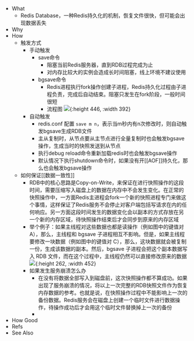 - What
	- Redis Database，一种Redis持久化的机制，恢复文件很快，但可能会出现数据丢失
- Why
- How
	- 触发方式
		- 手动触发
			- save命令
				- 阻塞当前Redis服务器，直到RDB过程完成为止
				- 对内存比较大的实例会造成长时间阻塞，线上环境不建议使用
			- bgsave命令
				- Redis进程执行fork操作创建子进程，Redis持久化过程由子进程负责，完成后自动结束。阻塞只发生在fork阶段，一般时间很短
				- 流程图
				  ![](https://pdai.tech/images/db/redis/redis-x-rdb-1.png){:height 446, :width 392}
		- 自动触发
			- redis.conf 配置 `save m n`，表示当m秒内有n次修改时，则自动触发bgsave生成RDB文件
			- 主从复制时，从节点要从主节点进行全量复制时也会触发bgsave操作，生成当时的快照发送到从节点
			- 执行debug reload命令重新加载redis时也会触发bgsave操作
			- 默认情况下执行shutdown命令时，如果没有开[[AOF]]持久化，那么也会触发bgsave操作
	- 如何保证[[数据一致性]]
		- RDB中的核心思路是Copy-on-Write，来保证在进行快照操作的这段时间，需要压缩写入磁盘上的数据在内存中不会发生变化。在正常的快照操作中，一方面Redis主进程会fork一个新的快照进程专门来做这个事情，这样保证了Redis服务不会停止对客户端包括写请求在内的任何响应。另一方面这段时间发生的数据变化会以副本的方式存放在另一个新的内存区域，待快照操作结束后才会同步到原来的内存区域
		- 举个例子：如果主线程对这些数据也都是读操作（例如图中的键值对 A），那么，主线程和 bgsave 子进程相互不影响。但是，如果主线程要修改一块数据（例如图中的键值对 C），那么，这块数据就会被复制一份，生成该数据的副本。然后，bgsave 子进程会把这个副本数据写入 RDB 文件，而在这个过程中，主线程仍然可以直接修改原来的数据
		  ![](https://pdai.tech/images/db/redis/redis-x-aof-42.jpg){:height 262, :width 452}
		- 如果发生服务崩溃怎么办
			- 在没有将数据全部写入到磁盘前，这次快照操作都不算成功。如果出现了服务崩溃的情况，将以上一次完整的RDB快照文件作为恢复内存数据的参考。也就是说，在快照操作过程中不能影响上一次的备份数据。Redis服务会在磁盘上创建一个临时文件进行数据操作，待操作成功后才会用这个临时文件替换掉上一次的备份
			-
- How Good
- Refs
- See Also